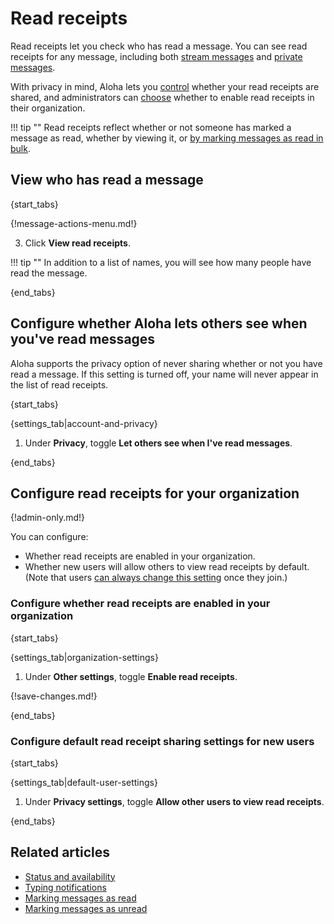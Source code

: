 # Read receipts

Read receipts let you check who has read a message. You can see read receipts
for any message, including both [stream messages](/help/streams-and-topics) and
[private messages](/help/private-messages).

With privacy in mind, Aloha lets you [control][configure-personal-read-recipts]
whether your read receipts are shared, and administrators can
[choose][configure-organization-read-recipts] whether to enable read receipts in
their organization.

!!! tip ""
    Read receipts reflect whether or not someone has marked a message as read,
    whether by viewing it, or [by marking messages as read in
    bulk](/help/marking-messages-as-read).

## View who has read a message

{start_tabs}

{!message-actions-menu.md!}

3. Click **View read receipts**.

!!! tip ""
    In addition to a list of names, you will see how many people have read
    the message.

{end_tabs}

## Configure whether Aloha lets others see when you've read messages

Aloha supports the privacy option of never sharing whether or not you have read
a message. If this setting is turned off, your name will never appear in the
list of read receipts.

{start_tabs}

{settings_tab|account-and-privacy}

1. Under **Privacy**, toggle **Let others see when I've read messages**.

{end_tabs}

## Configure read receipts for your organization

{!admin-only.md!}

You can configure:

* Whether read receipts are enabled in your organization.
* Whether new users will allow others to view read receipts by default. (Note
  that users [can always change this setting][configure-personal-read-recipts]
  once they join.)

### Configure whether read receipts are enabled in your organization

{start_tabs}

{settings_tab|organization-settings}

1. Under **Other settings**, toggle **Enable read receipts**.

{!save-changes.md!}

{end_tabs}

### Configure default read receipt sharing settings for new users

{start_tabs}

{settings_tab|default-user-settings}

1. Under **Privacy settings**, toggle **Allow other users to view read receipts**.

{end_tabs}

## Related articles

* [Status and availability](/help/status-and-availability)
* [Typing notifications](/help/typing-notifications)
* [Marking messages as read](/help/marking-messages-as-read)
* [Marking messages as unread](/help/marking-messages-as-unread)

[configure-personal-read-recipts]: /help/read-receipts#configure-whether-zulip-lets-others-see-when-youve-read-messages
[configure-organization-read-recipts]:
    /help/read-receipts#configure-whether-read-receipts-are-enabled-in-your-organization
